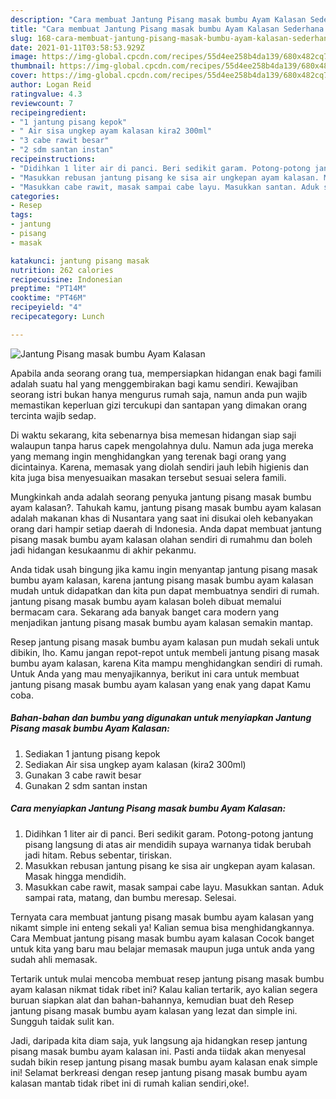 ```yaml
---
description: "Cara membuat Jantung Pisang masak bumbu Ayam Kalasan Sederhana dan Mudah Dibuat"
title: "Cara membuat Jantung Pisang masak bumbu Ayam Kalasan Sederhana dan Mudah Dibuat"
slug: 168-cara-membuat-jantung-pisang-masak-bumbu-ayam-kalasan-sederhana-dan-mudah-dibuat
date: 2021-01-11T03:58:53.929Z
image: https://img-global.cpcdn.com/recipes/55d4ee258b4da139/680x482cq70/jantung-pisang-masak-bumbu-ayam-kalasan-foto-resep-utama.jpg
thumbnail: https://img-global.cpcdn.com/recipes/55d4ee258b4da139/680x482cq70/jantung-pisang-masak-bumbu-ayam-kalasan-foto-resep-utama.jpg
cover: https://img-global.cpcdn.com/recipes/55d4ee258b4da139/680x482cq70/jantung-pisang-masak-bumbu-ayam-kalasan-foto-resep-utama.jpg
author: Logan Reid
ratingvalue: 4.3
reviewcount: 7
recipeingredient:
- "1 jantung pisang kepok"
- " Air sisa ungkep ayam kalasan kira2 300ml"
- "3 cabe rawit besar"
- "2 sdm santan instan"
recipeinstructions:
- "Didihkan 1 liter air di panci. Beri sedikit garam. Potong-potong jantung pisang langsung di atas air mendidih supaya warnanya tidak berubah jadi hitam. Rebus sebentar, tiriskan."
- "Masukkan rebusan jantung pisang ke sisa air ungkepan ayam kalasan. Masak hingga mendidih."
- "Masukkan cabe rawit, masak sampai cabe layu. Masukkan santan. Aduk sampai rata, matang, dan bumbu meresap. Selesai."
categories:
- Resep
tags:
- jantung
- pisang
- masak

katakunci: jantung pisang masak 
nutrition: 262 calories
recipecuisine: Indonesian
preptime: "PT14M"
cooktime: "PT46M"
recipeyield: "4"
recipecategory: Lunch

---
```



![Jantung Pisang masak bumbu Ayam Kalasan](https://img-global.cpcdn.com/recipes/55d4ee258b4da139/680x482cq70/jantung-pisang-masak-bumbu-ayam-kalasan-foto-resep-utama.jpg)

Apabila anda seorang orang tua, mempersiapkan hidangan enak bagi famili adalah suatu hal yang menggembirakan bagi kamu sendiri. Kewajiban seorang istri bukan hanya mengurus rumah saja, namun anda pun wajib memastikan keperluan gizi tercukupi dan santapan yang dimakan orang tercinta wajib sedap.

Di waktu  sekarang, kita sebenarnya bisa memesan hidangan siap saji walaupun tanpa harus capek mengolahnya dulu. Namun ada juga mereka yang memang ingin menghidangkan yang terenak bagi orang yang dicintainya. Karena, memasak yang diolah sendiri jauh lebih higienis dan kita juga bisa menyesuaikan masakan tersebut sesuai selera famili. 



Mungkinkah anda adalah seorang penyuka jantung pisang masak bumbu ayam kalasan?. Tahukah kamu, jantung pisang masak bumbu ayam kalasan adalah makanan khas di Nusantara yang saat ini disukai oleh kebanyakan orang dari hampir setiap daerah di Indonesia. Anda dapat membuat jantung pisang masak bumbu ayam kalasan olahan sendiri di rumahmu dan boleh jadi hidangan kesukaanmu di akhir pekanmu.

Anda tidak usah bingung jika kamu ingin menyantap jantung pisang masak bumbu ayam kalasan, karena jantung pisang masak bumbu ayam kalasan mudah untuk didapatkan dan kita pun dapat membuatnya sendiri di rumah. jantung pisang masak bumbu ayam kalasan boleh dibuat memalui bermacam cara. Sekarang ada banyak banget cara modern yang menjadikan jantung pisang masak bumbu ayam kalasan semakin mantap.

Resep jantung pisang masak bumbu ayam kalasan pun mudah sekali untuk dibikin, lho. Kamu jangan repot-repot untuk membeli jantung pisang masak bumbu ayam kalasan, karena Kita mampu menghidangkan sendiri di rumah. Untuk Anda yang mau menyajikannya, berikut ini cara untuk membuat jantung pisang masak bumbu ayam kalasan yang enak yang dapat Kamu coba.

<!--inarticleads1-->

##### Bahan-bahan dan bumbu yang digunakan untuk menyiapkan Jantung Pisang masak bumbu Ayam Kalasan:

1. Sediakan 1 jantung pisang kepok
1. Sediakan  Air sisa ungkep ayam kalasan (kira2 300ml)
1. Gunakan 3 cabe rawit besar
1. Gunakan 2 sdm santan instan




<!--inarticleads2-->

##### Cara menyiapkan Jantung Pisang masak bumbu Ayam Kalasan:

1. Didihkan 1 liter air di panci. Beri sedikit garam. Potong-potong jantung pisang langsung di atas air mendidih supaya warnanya tidak berubah jadi hitam. Rebus sebentar, tiriskan.
1. Masukkan rebusan jantung pisang ke sisa air ungkepan ayam kalasan. Masak hingga mendidih.
1. Masukkan cabe rawit, masak sampai cabe layu. Masukkan santan. Aduk sampai rata, matang, dan bumbu meresap. Selesai.




Ternyata cara membuat jantung pisang masak bumbu ayam kalasan yang nikamt simple ini enteng sekali ya! Kalian semua bisa menghidangkannya. Cara Membuat jantung pisang masak bumbu ayam kalasan Cocok banget untuk kita yang baru mau belajar memasak maupun juga untuk anda yang sudah ahli memasak.

Tertarik untuk mulai mencoba membuat resep jantung pisang masak bumbu ayam kalasan nikmat tidak ribet ini? Kalau kalian tertarik, ayo kalian segera buruan siapkan alat dan bahan-bahannya, kemudian buat deh Resep jantung pisang masak bumbu ayam kalasan yang lezat dan simple ini. Sungguh taidak sulit kan. 

Jadi, daripada kita diam saja, yuk langsung aja hidangkan resep jantung pisang masak bumbu ayam kalasan ini. Pasti anda tiidak akan menyesal sudah bikin resep jantung pisang masak bumbu ayam kalasan enak simple ini! Selamat berkreasi dengan resep jantung pisang masak bumbu ayam kalasan mantab tidak ribet ini di rumah kalian sendiri,oke!.

